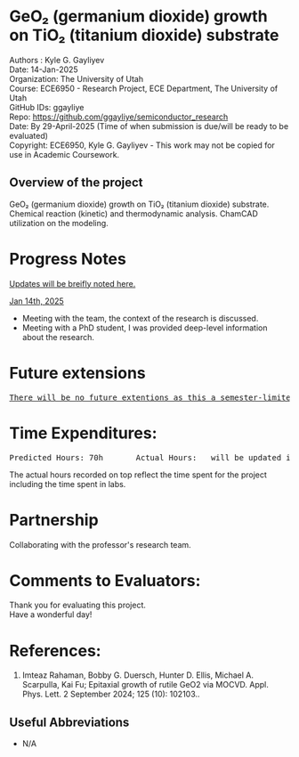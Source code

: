 # GeO₂ (germanium dioxide) growth on TiO₂ (titanium dioxide) substrate
Authors : Kyle G. Gayliyev <br>
Date: 14-Jan-2025<br>
Organization: The University of Utah <br>
Course: ECE6950 - Research Project, ECE Department, The University of Utah<br>
GitHub IDs: ggayliye <br>
Repo: https://github.com/ggayliye/semiconductor_research <br>
Date: By 29-April-2025 (Time of when submission is due/will be ready to be evaluated)<br>
Copyright: ECE6950, Kyle G. Gayliyev - This work may not be copied for use in Academic Coursework.

## Overview of the project
GeO₂ (germanium dioxide) growth on TiO₂ (titanium dioxide) substrate. <br>
Chemical reaction (kinetic) and thermodynamic analysis. ChamCAD utilization on the modeling.


# Progress Notes

<ins>Updates will be breifly noted here.</ins> <br>

<ins>Jan 14th, 2025</ins> <br>
- Meeting with the team, the context of the research is discussed.
- Meeting with a PhD student, I was provided deep-level information about the research. 


# Future extensions

<pre><ins>There will be no future extentions as this a semester-limited project taken for a class credit.</ins> :  </pre>

# Time Expenditures:
<pre>Predicted Hours: 70h		Actual Hours:	will be updated	in the end	 </pre>

The actual hours recorded on top reflect the time spent for the project including the time 
spent in labs.

# Partnership

Collaborating with the professor's research team.

# Comments to Evaluators:

Thank you for evaluating this project. <br>
Have a wonderful day!


# References:
1. Imteaz Rahaman, Bobby G. Duersch, Hunter D. Ellis, Michael A. Scarpulla, Kai Fu; Epitaxial growth of rutile GeO2 via MOCVD. Appl. Phys. Lett. 2 September 2024; 125 (10): 102103.. <br>



## Useful Abbreviations
- N/A